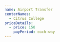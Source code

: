 ```yaml
---
name: Airport Transfer
centerNames:
  - Citrus College
priceDetails:
  - price: 150
    payPeriod: each-way
---
```

